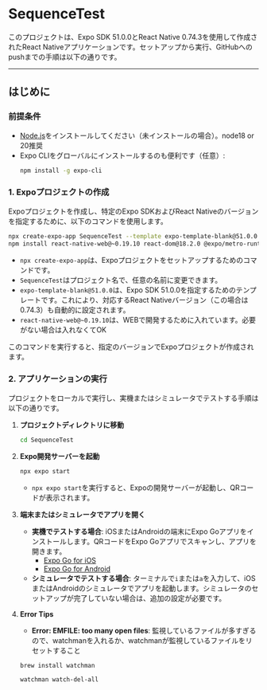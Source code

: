# SequenceTest


このプロジェクトは、Expo SDK 51.0.0とReact Native 0.74.3を使用して作成されたReact Nativeアプリケーションです。セットアップから実行、GitHubへのpushまでの手順は以下の通りです。

---

## はじめに

### 前提条件
- [Node.js](https://nodejs.org/)をインストールしてください（未インストールの場合）。node18 or 20推奨
- Expo CLIをグローバルにインストールするのも便利です（任意）:
  ```bash
  npm install -g expo-cli
  ```

### 1. Expoプロジェクトの作成
Expoプロジェクトを作成し、特定のExpo SDKおよびReact Nativeのバージョンを指定するために、以下のコマンドを使用します。

```bash
npx create-expo-app SequenceTest --template expo-template-blank@51.0.0
npm install react-native-web@~0.19.10 react-dom@18.2.0 @expo/metro-runtime@~3.2.3
```

- `npx create-expo-app`は、Expoプロジェクトをセットアップするためのコマンドです。
- `SequenceTest`はプロジェクト名で、任意の名前に変更できます。
- `expo-template-blank@51.0.0`は、Expo SDK 51.0.0を指定するためのテンプレートです。これにより、対応するReact Nativeバージョン（この場合は0.74.3）も自動的に設定されます。
- `react-native-web@~0.19.10`は、WEBで開発するために入れています。必要がない場合は入れなくてOK

このコマンドを実行すると、指定のバージョンでExpoプロジェクトが作成されます。

### 2. アプリケーションの実行
プロジェクトをローカルで実行し、実機またはシミュレータでテストする手順は以下の通りです。

1. **プロジェクトディレクトリに移動**
   ```bash
   cd SequenceTest
   ```

2. **Expo開発サーバーを起動**
   ```bash
   npx expo start
   ```

   - `npx expo start`を実行すると、Expoの開発サーバーが起動し、QRコードが表示されます。

3. **端末またはシミュレータでアプリを開く**
   - **実機でテストする場合**: iOSまたはAndroidの端末にExpo Goアプリをインストールします。QRコードをExpo Goアプリでスキャンし、アプリを開きます。
     - [Expo Go for iOS](https://apps.apple.com/app/expo-go/id982107779)
     - [Expo Go for Android](https://play.google.com/store/apps/details?id=host.exp.exponent)
   - **シミュレータでテストする場合**: ターミナルで`i`または`a`を入力して、iOSまたはAndroidのシミュレータでアプリを起動します。シミュレータのセットアップが完了していない場合は、追加の設定が必要です。

3. **Error Tips**
   - **Error: EMFILE: too many open files**: 監視しているファイルが多すぎるので、watchmanを入れるか、watchmanが監視しているファイルをリセットすること
   ```bash
   brew install watchman
   ```

   ```bash
   watchman watch-del-all 
   ```
